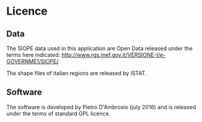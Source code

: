 # Licence

## Data 
The SIOPE data used in this application are Open Data released under the terms here indicated: 
http://www.rgs.mef.gov.it/VERSIONE-I/e-GOVERNME1/SIOPE/

The shape files of italian regions are released by ISTAT.

## Software
The software is developed by Pietro D'Ambrosio (july 2016) and is released under the terms of standard GPL licence.